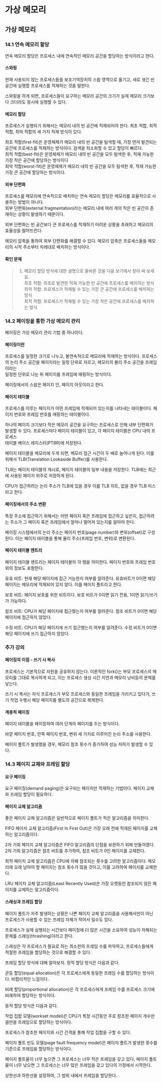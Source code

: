 # 가상 메모리

## 가상 메모리 <a href="#ch14" id="ch14"></a>

### 14.1 연속 메모리 할당 <a href="#141" id="141"></a>

연속 메모리 할당은 프로세스 내에 연속적인 메모리 공간을 할당하는 방식이라고 한다.

#### 스와핑 <a href="#undefined" id="undefined"></a>

현재 사용되지 않는 프로세스들을 보조기억장치의 스왑 영역으로 옮기고, 새로 생긴 빈 공간에 실행할 프로세스를 적재하는 것을 말한다.

스와핑을 하게 되면, 프로세스들이 요구하는 메모리 공간의 크기가 실제 메모리 크기보다 크더라도 동시에 실행할 수 있다.

#### 메모리 할당 <a href="#undefined" id="undefined"></a>

프로세스가 실행되기 위해서는 메모리 내의 빈 공간에 적재되어야 한다. 최초 적합, 최적 적합, 최악 적합의 세 가지 적재 방식이 있다.

최초 적합(first-fit)은 운영체제가 메모리 내의 빈 공간을 탐색할 때, 가장 먼저 발견되는 공간에 프로세스를 적재하는 방식이다. 검색을 최소화할 수 있고 할당이 빠르다.\
최적 적합(best-fit)은 운영체제가 매모리 내의 빈 공간을 모두 탐색한 후, 적재 가능한 가장 작은 공간에 할당하는 방식이다\
최악 적합(worst-fit)은 운영체제가 매모리 내의 빈 공간을 모두 탐색한 후, 적재 가능한 가장 큰 공간에 할당하는 방식이다.

#### 외부 단편화 <a href="#undefined" id="undefined"></a>

프로세스를 메모리에 연속적으로 배치하는 연속 메모리 할당은 메모리를 효율적으로 사용하는 방법이 아니다.\
외부 단편화(external fragmentation)라는 메모리 내에 여러 개의 작은 빈 공간이 존재하는 상황이 발생하기 때문이다.

외부 단편화는 빈 공간보다 큰 프로세스를 적재하기 어려운 상황을 초래하고 메모리의 효율성을 떨어뜨린다.

메모리 압축을 통하여 외부 단편화를 해결할 수 있다. 메모리 압축은 프로세스들을 메모리의 시작 주소부터 차례대로 배치하는 방식이다.

#### 확인 문제 <a href="#undefined" id="undefined"></a>

> 1. 메모리 할당 방식에 대한 설명으로 올바른 것을 다음 보기에서 찾아 써 보세요.\
>    최초 적합: 최초로 발견한 적재 가능한 빈 공간에 프로세스를 배치하는 방식\
>    최악 적합: 프로세스가 적재될 수 있는 가장 큰 공간에 프로세스를 배치하는 방식\
>    최적 적합: 프로세스가 적재될 수 있는 가장 작은 공간에 프로세스를 배치하는 방식

### 14.2 페이징을 통한 가상 메모리 관리 <a href="#142" id="142"></a>

페이징은 가상 메모리 관리 기법 중 하나이다.

#### 페이징이란 <a href="#undefined" id="undefined"></a>

프로세스를 일정한 크기로 나누고, 불연속적으로 메모리에 적재하는 방식이다. 프로세스의 논리 주소 공간을 페이지라는 일정 단위로 자르고, 메모리의 물리 주소 공간을 프레임이라는\
일정한 단위로 나눈 뒤 페이지를 프레임에 매핑하는 방식이다.

페이징에서의 스왑은 페이지 인, 페이지 아웃이라고 한다.

#### 페이지 테이블 <a href="#undefined" id="undefined"></a>

프로세스를 이루는 페이지가 어떤 프레임에 적재되어 있는지를 나타내는 테이블이다. 페이지 번호와 프레임 번호를 매핑하는 테이블이다.

하나의 페이지 크기보다 작은 메모리 공간을 요구하는 프로세스로 인해 내부 단편화가 발생할 수 있다. 프로세스마다 페이지 테이블이 있고, 각 페이지 테이블은 CPU 내의 프로세스\
테이블 베이스 레지스터(PTBR)에 저장된다.

페이지 테이블을 메모리에 두게 되면, 메모리 접근 시간이 두 배로 늘어나게 된다. 이를 위해서 TLB(Translation Lookaside Buffer)를 사용한다.

TLB는 페이지 테이블의 캐시로, 페이지 테이블의 일부 내용을 저장한다. TLB에는 최근에 사용된 페이지 위주로 저장하게 된다.

CPU가 접근하려는 논리 주소가 TLB에 있을 경우 이를 TLB 히트, 없을 경우 TLB 미스라고 한다.

#### 페이징에서의 주소 변환 <a href="#undefined" id="undefined"></a>

특정 주소에 접근하기 위해서는 어떤 페이지 혹은 프레임에 접근하고 싶은지, 접근하려는 주소가 그 페이지 혹은 프레임에서 얼마나 떨어져 있는지를 알아야 한다.

페이징 시스템에서의 논리 주소는 페이지 번호(page number)와 변위(offset)로 구성된다. 이는 페이지 테이블을 통해 물리 주소(프레임 번호, 변위)로 변환된다.

#### 페이지 테이블 엔트리 <a href="#undefined" id="undefined"></a>

페이지 테이블 엔트리는 페이지 테이블의 각 행을 의미한다. 페이지 번호와 프레임 번호 외의 정보도 포함한다.

유효 비트: 현재 해당 페이지에 접근 가능한지 여부를 알려준다. 유효비트가 0이면 해당 페이지는 메모리에 적재되어 있지 않다. 이를 페이지 폴트라고 한다.

보호 비트: 페이지 보호를 위한 비트이다. 보호 비트가 0이면 읽기 전용, 1이면 읽기/쓰기가 가능하다.

참조 비트: CPU가 해당 페이지에 접근했는지 여부를 알려준다. 참조 비트가 0이면 해당 페이지에 접근하지 않았다.

수정 비트: CPU가 해당 페이지에 쓰기 접근했는지 여부를 알려준다. 수정 비트가 0이면 해당 페이지에 쓰기 접근하지 않았다.

### 추가 강의 <a href="#undefined" id="undefined"></a>

#### 페이징의 이점 - 쓰기 시 복사 <a href="#undefined" id="undefined"></a>

프로세스는 기본적으로 자원을 공유하지 않는다. 이론적인 fork()는 부모 프로세스의 메모리를 그대로 복사하게 되고, 이는 프로세스 생성 시간 지연과 메모리 낭비등의 문제를\
낳는다.

쓰기 시 복사는 자식 프로세스가 부모 프로세스와 동일한 프레임을 가리키고 있다가, 쓰기 작업 수행시 해당 페이지를 별도의 공간으로 복제한다.

#### 계층적 페이징 <a href="#undefined" id="undefined"></a>

페이지 테이블을 페이징하여 여러 단계의 페이지를 두는 방식이다.

바깥 페이지 번호, 안쪽 페이지 번호, 변위 세 가지로 이루어진 논리 주소를 사용한다.

페이지 폴트가 발생했을 경우, 메모리 참조 횟수가 증가하여 성능 저하가 발생할 수 있다.

### 14.3 페이지 교체와 프레임 할당 <a href="#143" id="143"></a>

#### 요구 페이징 <a href="#undefined" id="undefined"></a>

요구 페이징(demand paging)은 요구되는 페이지만 적재하는 기법이다. 페이지 교체와 프레임 할당이 필요하다.

#### 페이지 교체 알고리즘 <a href="#undefined" id="undefined"></a>

좋은 페이지 교체 알고리즘은 일반적으로 페이지 폴트가 적은 알고리즘을 의미한다.

FIFO 페이지 교체 알고리즘(First In First Out)은 가장 오래 전에 적재된 페이지를 교체하는 알고리즘이다.

2차 기회 페이지 교체 알고리즘은 FIFO 알고리즘의 단점을 보완하기 위해 만들어졌다. 2차 기회 알고리즘은 참조 비트를 추가하여, 참조 비트가 0인 페이지를 교체한다.

최적 페이지 교체 알고리즘은 CPU에 의해 참조되는 횟수를 고려한 알고리즘이다. 메모리에 오래 남아야 할 페이지는 참조 횟수가 많을 것이고, 이를 고려하여 페이지를 교체한다.

LRU 페이지 교체 알고리즘(Least Recently Used)은 가장 오랫동안 참조되지 않은 페이지를 교체하는 알고리즘이다.

#### 스래싱과 프레임 할당 <a href="#undefined" id="undefined"></a>

페이지 폴트가 자주 발생하는 상황은 나쁜 페이지 교체 알고리즘을 사용해서만이 아닌 프로세스가 사용할 수 있는 프레임 자체가 적어서 일수도 있다.

프로세스가 실제 실행되는 시간보다 페이징에 더 많은 시간을 소요하여 성능이 저해되는 문제를 스래싱(thrashing)이라고 한다.

스래싱은 각 프로세스가 필요로 하는 최소한의 프레임 수를 파악하고, 프로세스들에게 적절한 프레임을 할당하는 것으로 해결할 수 있다.

프레임 할당 방식에 대해 알아보자. 정적 할당 방식은 다음과 같다.

균등 할당(equal allocation)은 각 프로세스에게 동일한 프레임 수를 할당하는 방식이다. 비합리적인 느낌이다.

비례 할당(proportional allocation)은 각 프로세스에게 프레임 수를 프로세스 크기에 비례하여 할당하는 방식이다.

동적 할당 방식은 다음과 같다.

작업 집합 모델(workset model)은 CPU가 특정 시간동안 주로 참조한 페이지 개수만큼만을 프레임으로 할당하는 방식이다.

프로세스가 참조한 페이지와 시간 간격을 통해 작업 집합을 구할 수 있다.

페이지 폴트 빈도 모델(page fault frequency model)은 페이지 폴트가 발생한 횟수를 기준으로 프레임을 할당하는 방식이다.

페이지 폴트율이 너무 높으면 그 프로세스는 너무 적은 프레임을 갖고 있다, 페이지 폴트율이 너무 낮으면 그 프로세스는 너무 많은 프레임을 갖고 있다의 가정에서 시작한다.

상한선과 하한선을 설정하여, 그 범위 내에서 프레임을 할당한다.
